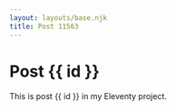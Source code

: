 ```yaml
---
layout: layouts/base.njk
title: Post 11563
---
```


# Post {{ id }}

This is post {{ id }} in my Eleventy project.
